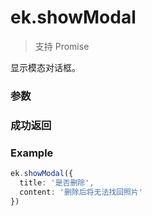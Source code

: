 # ek.showModal

> <Icon type="success" /> 支持 Promise

显示模态对话框。

### 参数

<Props :data="props" options />

### 成功返回

<Results :data="results" />

### Example

```ts
ek.showModal({
  title: '是否删除',
  content: '删除后将无法找回照片'
})
```

<script setup>
const props = [
    {
        name: "title", 
        type: "string",
        default: "",
        required: false, 
        desc:"标题"
    },
    {
        name: "content", 
        type: "string",
        default: "",
        required: false, 
        desc:"内容",
    },
    {
        name: "showCancel", 
        type: "boolean",
        default: "true",
        required: false, 
        desc:"是否显示取消按钮"
    },
    {
        name: "cancelText", 
        type: "string",
        default: "取消",
        required: false, 
        desc:"取消按钮的文字",
    },
    {
        name: "cancelColor", 
        type: "string",
        default: "#000",
        required: false, 
        desc:"取消按钮的文字颜色，必须是 16 进制格式",
    },
    {
        name: "confirmText", 
        type: "string",
        default: "确定",
        required: false, 
        desc: "确认按钮的文字",
    },
    {
        name: "confirmColor", 
        type: "string",
        default: "#576B95",
        required: false, 
        desc: "确认按钮的文字颜色，必须是 16 进制格式",
    },
    {
        name: "editable", 
        type: "boolean",
        default: "",
        required: false, 
        desc: "是否显示输入框",
    },
    {
        name: "placeholderText", 
        type: "string",
        default: "",
        required: false, 
        desc: "显示输入框时的提示文本",
    },
]

const results = [
  {
    name: 'content',
    type: 'string',
    desc: 'editable 为 true 时，用户输入的文本',
    version: '0.1.0',
  },
  {
    name: 'confirm',
    type: 'boolean',
    desc: '为 true 时，表示用户点击了确定按钮',
    version: '0.1.0',
  },
  {
    name: 'cancel',
    type: 'boolean',
    desc: '为 true 时，表示用户点击了取消',
    version: '0.1.0',
  },
]
</script>
